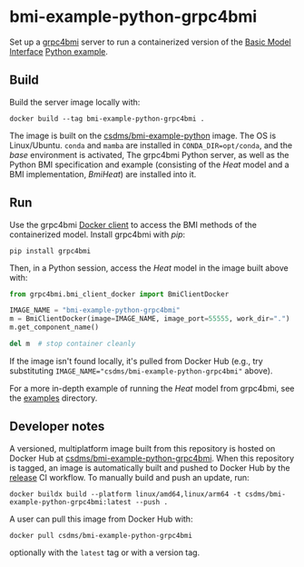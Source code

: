 # bmi-example-python-grpc4bmi

Set up a [grpc4bmi](https://grpc4bmi.readthedocs.io) server
to run a containerized version
of the [Basic Model Interface](https://bmi.readthedocs.io)
[Python example](https://github.com/csdms/bmi-example-python).

## Build

Build the server image locally with:
```
docker build --tag bmi-example-python-grpc4bmi .
```
The image is built on the [csdms/bmi-example-python](https://hub.docker.com/r/csdms/bmi-example-python) image.
The OS is Linux/Ubuntu.
`conda` and `mamba` are installed in `CONDA_DIR=opt/conda`,
and the *base* environment is activated,
The grpc4bmi Python server,
as well as the Python BMI specification and example
(consisting of the *Heat* model and a BMI implementation, *BmiHeat*)
are installed into it.

## Run

Use the grpc4bmi [Docker client](https://grpc4bmi.readthedocs.io/en/latest/container/usage.html#docker)
to access the BMI methods of the containerized model.
Install grpc4bmi with *pip*:
```
pip install grpc4bmi
```
Then, in a Python session, access the *Heat* model in the image built above with:
```python
from grpc4bmi.bmi_client_docker import BmiClientDocker

IMAGE_NAME = "bmi-example-python-grpc4bmi"
m = BmiClientDocker(image=IMAGE_NAME, image_port=55555, work_dir=".")
m.get_component_name()

del m  # stop container cleanly
```

If the image isn't found locally, it's pulled from Docker Hub
(e.g., try substituting `IMAGE_NAME="csdms/bmi-example-python-grpc4bmi"` above).

For a more in-depth example of running the *Heat* model from grpc4bmi,
see the [examples](./examples) directory.

## Developer notes

A versioned, multiplatform image built from this repository is hosted on Docker Hub
at [csdms/bmi-example-python-grpc4bmi](https://hub.docker.com/r/csdms/bmi-example-python-grpc4bmi).
When this repository is tagged,
an image is automatically built and pushed to Docker Hub
by the [release](./.github/workflows/release.yml) CI workflow.
To manually build and push an update, run:
```
docker buildx build --platform linux/amd64,linux/arm64 -t csdms/bmi-example-python-grpc4bmi:latest --push .
```
A user can pull this image from Docker Hub with:
```
docker pull csdms/bmi-example-python-grpc4bmi
```
optionally with the `latest` tag or with a version tag.

